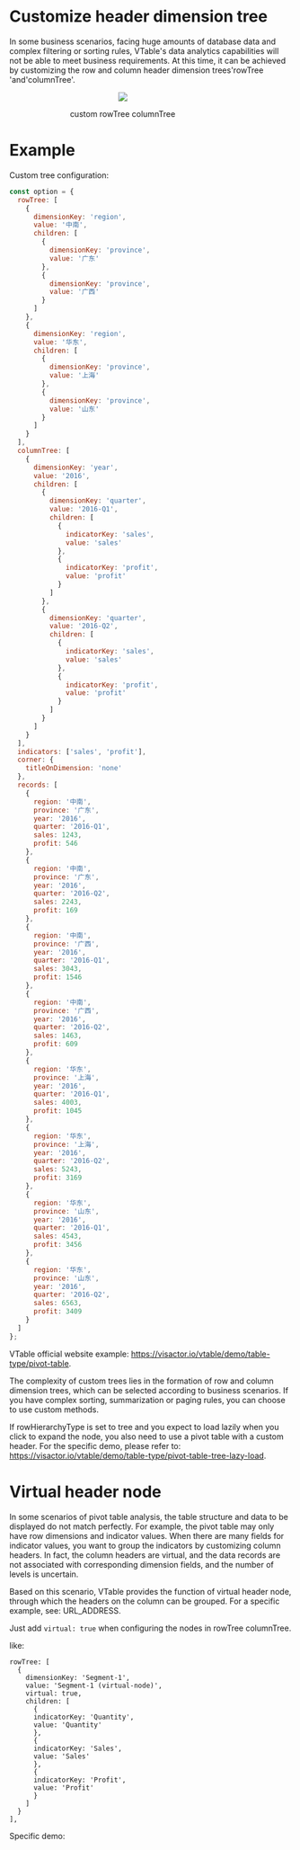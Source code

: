 # Customize header dimension tree

In some business scenarios, facing huge amounts of database data and complex filtering or sorting rules, VTable's data analytics capabilities will not be able to meet business requirements. At this time, it can be achieved by customizing the row and column header dimension trees'rowTree 'and'columnTree'.

   <div style="width: 80%; text-align: center;">
     <img src="https://lf9-dp-fe-cms-tos.byteorg.com/obj/bit-cloud/VTable/guide/custom-tree.png" />
    <p>custom rowTree columnTree</p>
  </div>

# Example

Custom tree configuration:

```javascript
const option = {
  rowTree: [
    {
      dimensionKey: 'region',
      value: '中南',
      children: [
        {
          dimensionKey: 'province',
          value: '广东'
        },
        {
          dimensionKey: 'province',
          value: '广西'
        }
      ]
    },
    {
      dimensionKey: 'region',
      value: '华东',
      children: [
        {
          dimensionKey: 'province',
          value: '上海'
        },
        {
          dimensionKey: 'province',
          value: '山东'
        }
      ]
    }
  ],
  columnTree: [
    {
      dimensionKey: 'year',
      value: '2016',
      children: [
        {
          dimensionKey: 'quarter',
          value: '2016-Q1',
          children: [
            {
              indicatorKey: 'sales',
              value: 'sales'
            },
            {
              indicatorKey: 'profit',
              value: 'profit'
            }
          ]
        },
        {
          dimensionKey: 'quarter',
          value: '2016-Q2',
          children: [
            {
              indicatorKey: 'sales',
              value: 'sales'
            },
            {
              indicatorKey: 'profit',
              value: 'profit'
            }
          ]
        }
      ]
    }
  ],
  indicators: ['sales', 'profit'],
  corner: {
    titleOnDimension: 'none'
  },
  records: [
    {
      region: '中南',
      province: '广东',
      year: '2016',
      quarter: '2016-Q1',
      sales: 1243,
      profit: 546
    },
    {
      region: '中南',
      province: '广东',
      year: '2016',
      quarter: '2016-Q2',
      sales: 2243,
      profit: 169
    },
    {
      region: '中南',
      province: '广西',
      year: '2016',
      quarter: '2016-Q1',
      sales: 3043,
      profit: 1546
    },
    {
      region: '中南',
      province: '广西',
      year: '2016',
      quarter: '2016-Q2',
      sales: 1463,
      profit: 609
    },
    {
      region: '华东',
      province: '上海',
      year: '2016',
      quarter: '2016-Q1',
      sales: 4003,
      profit: 1045
    },
    {
      region: '华东',
      province: '上海',
      year: '2016',
      quarter: '2016-Q2',
      sales: 5243,
      profit: 3169
    },
    {
      region: '华东',
      province: '山东',
      year: '2016',
      quarter: '2016-Q1',
      sales: 4543,
      profit: 3456
    },
    {
      region: '华东',
      province: '山东',
      year: '2016',
      quarter: '2016-Q2',
      sales: 6563,
      profit: 3409
    }
  ]
};
```

VTable official website example: https://visactor.io/vtable/demo/table-type/pivot-table.

The complexity of custom trees lies in the formation of row and column dimension trees, which can be selected according to business scenarios. If you have complex sorting, summarization or paging rules, you can choose to use custom methods.

If rowHierarchyType is set to tree and you expect to load lazily when you click to expand the node, you also need to use a pivot table with a custom header. For the specific demo, please refer to: https://visactor.io/vtable/demo/table-type/pivot-table-tree-lazy-load.

# Virtual header node

In some scenarios of pivot table analysis, the table structure and data to be displayed do not match perfectly. For example, the pivot table may only have row dimensions and indicator values. When there are many fields for indicator values, you want to group the indicators by customizing column headers. In fact, the column headers are virtual, and the data records are not associated with corresponding dimension fields, and the number of levels is uncertain.

Based on this scenario, VTable provides the function of virtual header node, through which the headers on the column can be grouped. For a specific example, see: URL_ADDRESS.

Just add `virtual: true` when configuring the nodes in rowTree columnTree.

like:

```
rowTree: [
  {
    dimensionKey: 'Segment-1',
    value: 'Segment-1 (virtual-node)',
    virtual: true,
    children: [
      {
      indicatorKey: 'Quantity',
      value: 'Quantity'
      },
      {
      indicatorKey: 'Sales',
      value: 'Sales'
      },
      {
      indicatorKey: 'Profit',
      value: 'Profit'
      }
    ]
  }
],
```

Specific demo:
